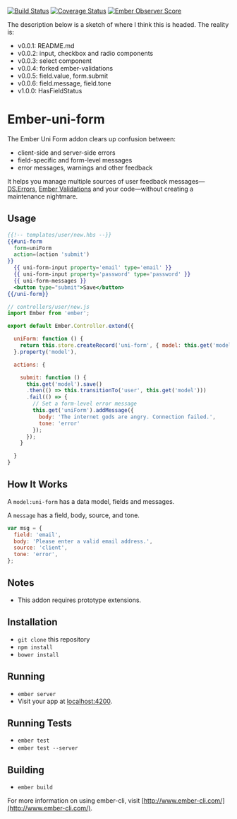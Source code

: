 
[![Build Status](https://travis-ci.org/dollarshaveclub/ember-uni-form.svg)](https://travis-ci.org/dollarshaveclub/ember-uni-form)
[![Coverage Status](https://coveralls.io/repos/dollarshaveclub/ember-uni-form/badge.svg)](https://coveralls.io/github/dollarshaveclub/ember-uni-form)
[![Ember Observer Score](http://emberobserver.com/badges/ember-uni-form.svg)](http://emberobserver.com/addons/ember-uni-form)

The description below is a sketch of where I think this is headed. The reality is:

* v0.0.1: README.md
* v0.0.2: input, checkbox and radio components
* v0.0.3: select component
* v0.0.4: forked ember-validations
* v0.0.5: field.value, form.submit
* v0.0.6: field.message, field.tone
* v1.0.0: HasFieldStatus

# Ember-uni-form

The Ember Uni Form addon clears up confusion between:

 * client-side and server-side errors
 * field-specific and form-level messages
 * error messages, warnings and other feedback

It helps you manage multiple sources of user feedback messages—[DS.Errors](http://emberjs.com/api/data/classes/DS.Errors.html), [Ember Validations](https://github.com/dockyard/ember-validations) and your code—without creating a maintenance nightmare.

## Usage

```handlebars
{{!-- templates/user/new.hbs --}}
{{#uni-form
  form=uniForm
  action=(action 'submit')
}}
  {{ uni-form-input property='email' type='email' }}
  {{ uni-form-input property='password' type='password' }}
  {{ uni-form-messages }}
  <button type="submit">Save</button>
{{/uni-form}}
```

```javascript
// controllers/user/new.js
import Ember from 'ember';

export default Ember.Controller.extend({

  uniForm: function () {
    return this.store.createRecord('uni-form', { model: this.get('model') });
  }.property('model'),

  actions: {

    submit: function () {
      this.get('model').save()
      .then(() => this.transitionTo('user', this.get('model')))
      .fail(() => {
        // Set a form-level error message
        this.get('uniForm').addMessage({
          body: 'The internet gods are angry. Connection failed.',
          tone: 'error'
        });
      });
    }

  }
}
```

## How It Works

A `model:uni-form` has a data model, fields and messages.

A `message` has a field, body, source, and tone.

```javascript
var msg = {
  field: 'email',
  body: 'Please enter a valid email address.',
  source: 'client',
  tone: 'error',
};
```

## Notes

* This addon requires prototype extensions.

## Installation

* `git clone` this repository
* `npm install`
* `bower install`

## Running

* `ember server`
* Visit your app at [localhost:4200](http://localhost:4200).

## Running Tests

* `ember test`
* `ember test --server`

## Building

* `ember build`

For more information on using ember-cli, visit [http://www.ember-cli.com/](http://www.ember-cli.com/).
